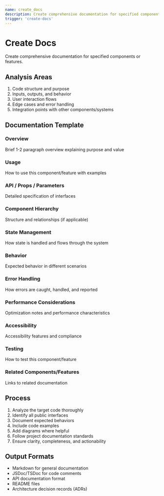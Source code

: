 ```yaml
---
name: create_docs
description: Create comprehensive documentation for specified components or features.
trigger: 'create-docs'
---
```


# Create Docs

Create comprehensive documentation for specified components or features.

## Analysis Areas

1. Code structure and purpose
2. Inputs, outputs, and behavior
3. User interaction flows
4. Edge cases and error handling
5. Integration points with other components/systems

## Documentation Template

### Overview

Brief 1-2 paragraph overview explaining purpose and value

### Usage

How to use this component/feature with examples

### API / Props / Parameters

Detailed specification of interfaces

### Component Hierarchy

Structure and relationships (if applicable)

### State Management

How state is handled and flows through the system

### Behavior

Expected behavior in different scenarios

### Error Handling

How errors are caught, handled, and reported

### Performance Considerations

Optimization notes and performance characteristics

### Accessibility

Accessibility features and compliance

### Testing

How to test this component/feature

### Related Components/Features

Links to related documentation

## Process

1. Analyze the target code thoroughly
2. Identify all public interfaces
3. Document expected behaviors
4. Include code examples
5. Add diagrams where helpful
6. Follow project documentation standards
7. Ensure clarity, completeness, and actionability

## Output Formats

- Markdown for general documentation
- JSDoc/TSDoc for code comments
- API documentation format
- README files
- Architecture decision records (ADRs)
